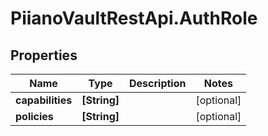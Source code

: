 # PiianoVaultRestApi.AuthRole

## Properties

Name | Type | Description | Notes
------------ | ------------- | ------------- | -------------
**capabilities** | **[String]** |  | [optional] 
**policies** | **[String]** |  | [optional] 


